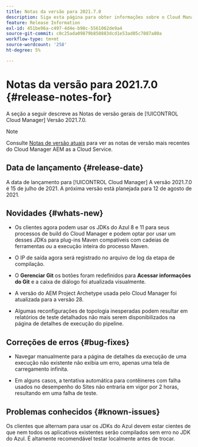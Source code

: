 ```yaml
---
title: Notas da versão para 2021.7.0
description: Siga esta página para obter informações sobre o Cloud Manager Versão 2021.7.0
feature: Release Information
exl-id: 451be96a-c497-4d4e-b98c-5561062de9a4
source-git-commit: c0c25ada09879b850883dcd1e53ad05c7087a80a
workflow-type: tm+mt
source-wordcount: '258'
ht-degree: 5%

---
```


# Notas da versão para 2021.7.0 {#release-notes-for}

A seção a seguir descreve as Notas de versão gerais de [!UICONTROL Cloud Manager] Versão 2021.7.0.

>[!NOTE]
>Consulte [Notas de versão atuais](https://experienceleague.adobe.com/docs/experience-manager-cloud-service/onboarding/getting-access/release-notes-cloud-manager/release-notes-cm-current.html?lang=en#getting-access) para ver as notas de versão mais recentes do Cloud Manager AEM as a Cloud Service.

## Data de lançamento {#release-date}

A data de lançamento para [!UICONTROL Cloud Manager] A versão 2021.7.0 é 15 de julho de 2021.
A próxima versão está planejada para 12 de agosto de 2021.

## Novidades {#whats-new}

* Os clientes agora podem usar os JDKs do Azul 8 e 11 para seus processos de build do Cloud Manager e podem optar por usar um desses JDKs para plug-ins Maven compatíveis com cadeias de ferramentas *ou* a execução inteira do processo Maven.

* O IP de saída agora será registrado no arquivo de log da etapa de compilação.

* O **Gerenciar Git** os botões foram redefinidos para **Acessar informações do Git** e a caixa de diálogo foi atualizada visualmente.

* A versão do AEM Project Archetype usada pelo Cloud Manager foi atualizada para a versão 28.

* Algumas reconfigurações de topologia inesperadas podem resultar em relatórios de teste detalhados não mais serem disponibilizados na página de detalhes de execução do pipeline.

## Correções de erros {#bug-fixes}

* Navegar manualmente para a página de detalhes da execução de uma execução não existente não exibia um erro, apenas uma tela de carregamento infinita.

* Em alguns casos, a tentativa automática para contêineres com falha usados no desempenho do Sites não entraria em vigor por 2 horas, resultando em uma falha de teste.

## Problemas conhecidos {#known-issues}

Os clientes que alternam para usar os JDKs do Azul devem estar cientes de que nem todos os aplicativos existentes serão compilados sem erro no JDK do Azul. É altamente recomendável testar localmente antes de trocar.

